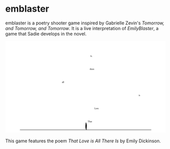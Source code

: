 # emblaster

emblaster is a poetry shooter game inspired by Gabrielle Zevin's _Tomorrow, and Tomorrow, and Tomorrow_. It is a live interpretation of _EmilyBlaster_, a game that Sadie develops in the novel.

![emblaster](graphic.png)

This game features the poem _That Love is All There Is_ by Emily Dickinson.
